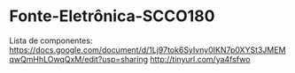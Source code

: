 # Fonte-Eletrônica-SCCO180
Lista de componentes: https://docs.google.com/document/d/1Lj97tok6SyIvny0IKN7p0XYSt3JMEMqwQmHhLOwqQxM/edit?usp=sharing
http://tinyurl.com/ya4fsfwo
